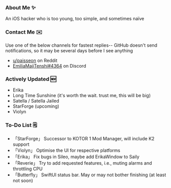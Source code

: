 ### About Me ✨
An iOS hacker who is too young, too simple, and sometimes naïve

### Contact Me ✉️
Use one of the below channels for fastest replies-- GitHub doesn't send notifications, so it may be several days before I see anything

- [u/paisseon](https://reddit.com/u/paisseon) on Reddit
- [EmiliaMajiTenshi#4364](https://discord.gg/VM2ZVWqxsj) on Discord

### Actively Updated 🆕
- Erika
- Long Time Sunshine (it's worth the wait. trust me, this will be big)
- Satella / Satella Jailed
- StarForge (upcoming)
- Violyn

### To-Do List 🗒
- 「StarForge」 Successor to KOTOR 1 Mod Manager, will include K2 support
- 「Violyn」    Optimise the UI for respective platforms
- 「Erika」     Fix bugs in Sileo, maybe add ErikaWindow to Saily
- 「Reverie」   Try to add requested features, i.e., muting alarms and throttling CPU
- 「Butterfly」 SwiftUI status bar. May or may not bother finishing (at least not soon)
